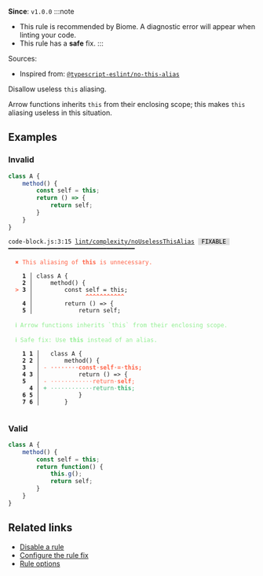 **Since**: `v1.0.0`
:::note
- This rule is recommended by Biome. A diagnostic error will appear when linting your code.
- This rule has a **safe** fix.
:::

Sources: 
- Inspired from: <a href="https://typescript-eslint.io/rules/no-this-alias" target="_blank"><code>@typescript-eslint/no-this-alias</code></a>

Disallow useless `this` aliasing.

Arrow functions inherits `this` from their enclosing scope;
this makes `this` aliasing useless in this situation.

## Examples

### Invalid

```js
class A {
    method() {
        const self = this;
        return () => {
            return self;
        }
    }
}
```

<pre class="language-text"><code class="language-text">code-block.js:3:15 <a href="https://biomejs.dev/linter/rules/no-useless-this-alias">lint/complexity/noUselessThisAlias</a> <span style="color: #000; background-color: #ddd;"> FIXABLE </span> ━━━━━━━━━━━━━━━━━━━━━━━━━━━━━━━━━━━━

<strong><span style="color: Tomato;">  </span></strong><strong><span style="color: Tomato;">✖</span></strong> <span style="color: Tomato;">This aliasing of </span><span style="color: Tomato;"><strong>this</strong></span><span style="color: Tomato;"> is unnecessary.</span>
  
    <strong>1 │ </strong>class A {
    <strong>2 │ </strong>    method() {
<strong><span style="color: Tomato;">  </span></strong><strong><span style="color: Tomato;">&gt;</span></strong> <strong>3 │ </strong>        const self = this;
   <strong>   │ </strong>              <strong><span style="color: Tomato;">^</span></strong><strong><span style="color: Tomato;">^</span></strong><strong><span style="color: Tomato;">^</span></strong><strong><span style="color: Tomato;">^</span></strong><strong><span style="color: Tomato;">^</span></strong><strong><span style="color: Tomato;">^</span></strong><strong><span style="color: Tomato;">^</span></strong><strong><span style="color: Tomato;">^</span></strong><strong><span style="color: Tomato;">^</span></strong><strong><span style="color: Tomato;">^</span></strong><strong><span style="color: Tomato;">^</span></strong>
    <strong>4 │ </strong>        return () =&gt; {
    <strong>5 │ </strong>            return self;
  
<strong><span style="color: lightgreen;">  </span></strong><strong><span style="color: lightgreen;">ℹ</span></strong> <span style="color: lightgreen;">Arrow functions inherits `this` from their enclosing scope.</span>
  
<strong><span style="color: lightgreen;">  </span></strong><strong><span style="color: lightgreen;">ℹ</span></strong> <span style="color: lightgreen;">Safe fix</span><span style="color: lightgreen;">: </span><span style="color: lightgreen;">Use </span><span style="color: lightgreen;"><strong>this</strong></span><span style="color: lightgreen;"> instead of an alias.</span>
  
    <strong>1</strong> <strong>1</strong><strong> │ </strong>  class A {
    <strong>2</strong> <strong>2</strong><strong> │ </strong>      method() {
    <strong>3</strong>  <strong> │ </strong><span style="color: Tomato;">-</span> <span style="color: Tomato;"><span style="opacity: 0.8;"><strong>·</strong></span></span><span style="color: Tomato;"><span style="opacity: 0.8;"><strong>·</strong></span></span><span style="color: Tomato;"><span style="opacity: 0.8;"><strong>·</strong></span></span><span style="color: Tomato;"><span style="opacity: 0.8;"><strong>·</strong></span></span><span style="color: Tomato;"><span style="opacity: 0.8;"><strong>·</strong></span></span><span style="color: Tomato;"><span style="opacity: 0.8;"><strong>·</strong></span></span><span style="color: Tomato;"><span style="opacity: 0.8;"><strong>·</strong></span></span><span style="color: Tomato;"><span style="opacity: 0.8;"><strong>·</strong></span></span><span style="color: Tomato;"><strong>c</strong></span><span style="color: Tomato;"><strong>o</strong></span><span style="color: Tomato;"><strong>n</strong></span><span style="color: Tomato;"><strong>s</strong></span><span style="color: Tomato;"><strong>t</strong></span><span style="color: Tomato;"><span style="opacity: 0.8;"><strong>·</strong></span></span><span style="color: Tomato;"><strong>s</strong></span><span style="color: Tomato;"><strong>e</strong></span><span style="color: Tomato;"><strong>l</strong></span><span style="color: Tomato;"><strong>f</strong></span><span style="color: Tomato;"><span style="opacity: 0.8;"><strong>·</strong></span></span><span style="color: Tomato;"><strong>=</strong></span><span style="color: Tomato;"><span style="opacity: 0.8;"><strong>·</strong></span></span><span style="color: Tomato;"><strong>t</strong></span><span style="color: Tomato;"><strong>h</strong></span><span style="color: Tomato;"><strong>i</strong></span><span style="color: Tomato;"><strong>s</strong></span><span style="color: Tomato;"><strong>;</strong></span>
    <strong>4</strong> <strong>3</strong><strong> │ </strong>          return () =&gt; {
    <strong>5</strong>  <strong> │ </strong><span style="color: Tomato;">-</span> <span style="color: Tomato;"><span style="opacity: 0.8;">·</span></span><span style="color: Tomato;"><span style="opacity: 0.8;">·</span></span><span style="color: Tomato;"><span style="opacity: 0.8;">·</span></span><span style="color: Tomato;"><span style="opacity: 0.8;">·</span></span><span style="color: Tomato;"><span style="opacity: 0.8;">·</span></span><span style="color: Tomato;"><span style="opacity: 0.8;">·</span></span><span style="color: Tomato;"><span style="opacity: 0.8;">·</span></span><span style="color: Tomato;"><span style="opacity: 0.8;">·</span></span><span style="color: Tomato;"><span style="opacity: 0.8;">·</span></span><span style="color: Tomato;"><span style="opacity: 0.8;">·</span></span><span style="color: Tomato;"><span style="opacity: 0.8;">·</span></span><span style="color: Tomato;"><span style="opacity: 0.8;">·</span></span><span style="color: Tomato;">r</span><span style="color: Tomato;">e</span><span style="color: Tomato;">t</span><span style="color: Tomato;">u</span><span style="color: Tomato;">r</span><span style="color: Tomato;">n</span><span style="color: Tomato;"><span style="opacity: 0.8;">·</span></span><span style="color: Tomato;"><strong>s</strong></span><span style="color: Tomato;"><strong>e</strong></span><span style="color: Tomato;"><strong>l</strong></span><span style="color: Tomato;"><strong>f</strong></span><span style="color: Tomato;">;</span>
      <strong>4</strong><strong> │ </strong><span style="color: MediumSeaGreen;">+</span> <span style="color: MediumSeaGreen;"><span style="opacity: 0.8;">·</span></span><span style="color: MediumSeaGreen;"><span style="opacity: 0.8;">·</span></span><span style="color: MediumSeaGreen;"><span style="opacity: 0.8;">·</span></span><span style="color: MediumSeaGreen;"><span style="opacity: 0.8;">·</span></span><span style="color: MediumSeaGreen;"><span style="opacity: 0.8;">·</span></span><span style="color: MediumSeaGreen;"><span style="opacity: 0.8;">·</span></span><span style="color: MediumSeaGreen;"><span style="opacity: 0.8;">·</span></span><span style="color: MediumSeaGreen;"><span style="opacity: 0.8;">·</span></span><span style="color: MediumSeaGreen;"><span style="opacity: 0.8;">·</span></span><span style="color: MediumSeaGreen;"><span style="opacity: 0.8;">·</span></span><span style="color: MediumSeaGreen;"><span style="opacity: 0.8;">·</span></span><span style="color: MediumSeaGreen;"><span style="opacity: 0.8;">·</span></span><span style="color: MediumSeaGreen;">r</span><span style="color: MediumSeaGreen;">e</span><span style="color: MediumSeaGreen;">t</span><span style="color: MediumSeaGreen;">u</span><span style="color: MediumSeaGreen;">r</span><span style="color: MediumSeaGreen;">n</span><span style="color: MediumSeaGreen;"><span style="opacity: 0.8;">·</span></span><span style="color: MediumSeaGreen;"><strong>t</strong></span><span style="color: MediumSeaGreen;"><strong>h</strong></span><span style="color: MediumSeaGreen;"><strong>i</strong></span><span style="color: MediumSeaGreen;"><strong>s</strong></span><span style="color: MediumSeaGreen;">;</span>
    <strong>6</strong> <strong>5</strong><strong> │ </strong>          }
    <strong>7</strong> <strong>6</strong><strong> │ </strong>      }
  
</code></pre>

### Valid

```js
class A {
    method() {
        const self = this;
        return function() {
            this.g();
            return self;
        }
    }
}
```

## Related links

- [Disable a rule](/linter/#disable-a-lint-rule)
- [Configure the rule fix](/linter#configure-the-rule-fix)
- [Rule options](/linter/#rule-options)
